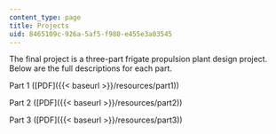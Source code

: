 ```yaml
---
content_type: page
title: Projects
uid: 8465109c-926a-5af5-f980-e455e3a03545
---
```


The final project is a three-part frigate propulsion plant design project. Below are the full descriptions for each part.

Part 1 ([PDF]({{< baseurl >}}/resources/part1))

Part 2 ([PDF]({{< baseurl >}}/resources/part2))

Part 3 ([PDF]({{< baseurl >}}/resources/part3))